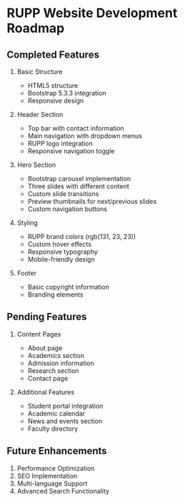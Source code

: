 # RUPP Website Development Roadmap

## Completed Features
1. Basic Structure
   - HTML5 structure
   - Bootstrap 5.3.3 integration
   - Responsive design

2. Header Section
   - Top bar with contact information
   - Main navigation with dropdown menus
   - RUPP logo integration
   - Responsive navigation toggle

3. Hero Section
   - Bootstrap carousel implementation
   - Three slides with different content
   - Custom slide transitions
   - Preview thumbnails for next/previous slides
   - Custom navigation buttons

4. Styling
   - RUPP brand colors (rgb(131, 23, 23))
   - Custom hover effects
   - Responsive typography
   - Mobile-friendly design

5. Footer
   - Basic copyright information
   - Branding elements

## Pending Features
1. Content Pages
   - About page
   - Academics section
   - Admission information
   - Research section
   - Contact page

2. Additional Features
   - Student portal integration
   - Academic calendar
   - News and events section
   - Faculty directory

## Future Enhancements
1. Performance Optimization
2. SEO Implementation
3. Multi-language Support
4. Advanced Search Functionality 